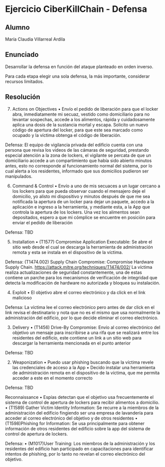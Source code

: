 # Ejercicio CiberKillChain - Defensa

## Alumno

María Claudia Villarreal Ardila

## Enunciado

Desarrollar la defensa en función del ataque planteado en orden inverso.

Para cada etapa elegir una sola defensa, la más importante, considerar recursos limitados.

## Resolución

7.	Actions on Objectives
•	Envío el pedido de liberación para que el locker abra, inmediatamente mi secuaz, vestido como domiciliario para no levantar sospechas, accede a los alimentos, rápida y cuidadosamente aplica una dosis de la sustancia mortal y escapa. Solicito un nuevo código de apertura del locker, para que este sea marcado como ocupado y la víctima obtenga el código de liberación.

Defensa: 
El equipo de vigilancia privada del edificio cuenta con una persona que revisa los videos de las cámaras de seguridad, prestando especial atención a la zona de lockers, el vigilante se percata de que un domiciliario accede a un compartimiento que había sido abierto minutos antes, esto no corresponde al funcionamiento normal del sistema, por lo cual alerta a los residentes, informado que sus domicilios pudieron ser manipulados.

6.	Command & Control
•	Envío a uno de mis secuaces a un lugar cercano a los lockers para que pueda observar cuando el mensajero deje el domicilio, yo alisto mi dispositivo y minutos después de que me sea notificada la apertura de un locker para dejar un paquete, accedo a la aplicación e ingreso a la herramienta, y mediante esta, a la App que controla la apertura de los lockers.
Una vez los alimentos sean depositados, espero a que mi cómplice se encuentre en posición para enviar el pedido de liberación

Defensa: TBD

5. Installation • (T1577) Compromise Application Executable: Se abre el sitio web desde el cual se descarga la herramienta de administración remota y esta se instala en el dispositivo de la víctima.

Defensa: (T1474.002) Supply Chain Compromise: Compromise Hardware Supply Chain.
https://attack.mitre.org/techniques/T1474/002/
La víctima realiza actualizaciones de seguridad constantemente, una de estas contiene un parche para los mecanismos de verificación de integridad que detecta la modificación de hardware no autorizada y bloquea su instalación.

4. Exploit • El objetivo abre el correo electrónico y da click en el link malicioso

Defensa: La víctima lee el correo electrónico pero antes de dar click en el link revisa el destinatario y nota que no es el mismo que usa normalmente la administración del edificio, por lo que decide eliminar el correo electrónico.

3. Delivery • (T1456) Drive-By Compromise: Envío al correo electrónico del objetivo un mensaje para inscribirse a una rifa que se realizará entre los residentes del edificio, este contiene un link a un sitio web para descargar la herramienta mencionada en el punto anterior

Defensa: TBD

2. Weaponization
• Puedo usar phishing buscando que la víctima revele las credenciales de acceso a la App
• Decido instalar una herramienta de administración remota en el dispositivo de la víctima, que me permita acceder a este en el momento correcto

Defensa: TBD

Reconnaissance 
• Espías detectan que el objetivo usa frecuentemente el sistema de control de apertura de lockers para recibir alimentos a domicilio.
• (T1589) Gather Victim Identity Information: Se recurre a la miembros de la administración del edificio fingiendo ser una empresa de lavandería para acceder al correo electrónico del objetivo y de otros residentes 
• (T1598)Phishing for Information: Se usa principalmente para obtener información de otros residentes del edificio sobre la app del sistema de control de apertura de lockers.

Defensa:
• (M1017)User Training: 
Los miembros de la administración y los residentes del edificio han participado en capacitaciones para identificar intentos de phishing, por lo tanto no revelan el correo electrónico del objetivo.



